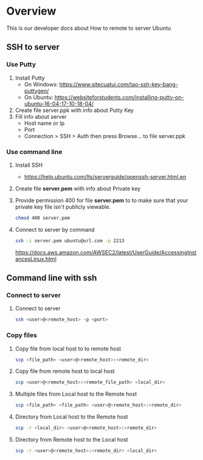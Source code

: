# Overview
This is our developer docs about How to remote to server Ubuntu

## SSH to server
### Use Putty
1. Install Putty
    - On Windows: https://www.sitecuatui.com/tao-ssh-key-bang-puttygen/
    - On Ubuntu: https://websiteforstudents.com/installing-putty-on-ubuntu-16-04-17-10-18-04/
2. Create file server.ppk with info about Putty Key
3. Fill info about server
    - Host name or Ip
    - Port
    - Connection > SSH > Auth then press Browse… to file server.ppk 
### Use command line
1. Install SSH
    - https://help.ubuntu.com/lts/serverguide/openssh-server.html.en
2. Create file **server.pem** with info about Private key
3. Provide permission 400 for file **server.pem** to to make sure that your private key file isn't publicly viewable.
    ```bash
    chmod 400 server.pem
    ```
4. Connect to server by command
    ```bash
    ssh -i server.pem ubuntu@url.com -p 2213
    ```
    
    https://docs.aws.amazon.com/AWSEC2/latest/UserGuide/AccessingInstancesLinux.html

## Command line with ssh
### Connect to server
1. Connect to server
    ```bash
    ssh <user>@<remote_host> -p <port>
    ```
### Copy files
1. Copy file from local host to to remote host
    ```bash
    scp <file_path> <user>@<remote_host>:<remote_dir>
    ```
2. Copy file from remote host to local host
    ```bash
    scp <user>@<remote_host>:<remote_file_path> <local_dir>
    ```
3. Multiple files from Local host to the Remote host
    ```bash
    scp <file_path> <file_path> <user>@<remote_host>:<remote_dir>
    ```
4. Directory from Local host to the Remote host
    ```bash
    scp -r <local_dir> <user>@<remote_host>:<remote_dir>
    ```
5. Directory from Remote host to the Local host
    ```bash
    scp -r <user>@<remote_host>:<remote_dir> <local_dir>
    ```
